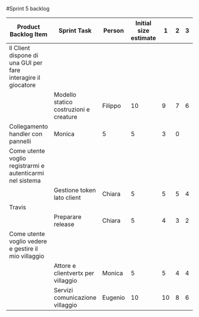 #Sprint 5 backlog

| Product Backlog Item                                          | Sprint Task                            | Person  | Initial size estimate |1                       | 2 | 3 | 4 | 5 | 6 | 7 |
|---------------------------------------------------------------|----------------------------------------|---------|-----------------------|-------------------------|---|---|---|---|---|---|
| Il Client dispone di una GUI per fare interagire il giocatore 
|| Modello statico costruzioni e creature | Filippo | 10                    | 9                       | 7 | 6 | 4 | 3 | 2 | 0 |
| Collegamento handler con pannelli                             | Monica                                 | 5       | 5                     | 3                       | 0 |   |   |   |   |   |
| Come utente voglio registrarmi e autenticarmi nel sistema     
|| Gestione token lato client             | Chiara  | 5                     | 5                       | 5 | 4 | 4 | 4 | 3 | 0 |
| Travis                                                        
|| Preparare release                      | Chiara  | 5                     | 4                       | 3 | 2 | 1 | 1 | 0 |   |
| Come utente voglio vedere e gestire il mio villaggio          
|| Attore e clientvertx per villaggio     | Monica  | 5                     | 5                       | 4 | 4 | 1 | 0 |   |   |
|| Servizi comunicazione villaggio                               | Eugenio                                | 10      | 10                    | 8                       | 6 | 6 | 4 | 2 | 0 |   |
